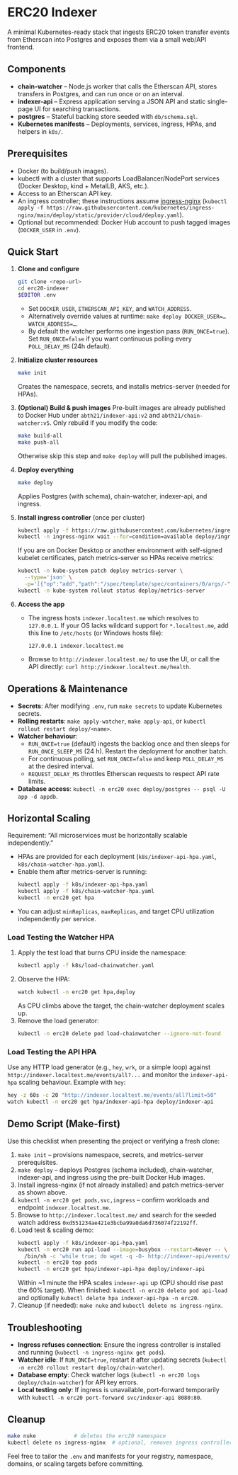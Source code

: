 # ERC20 Indexer

A minimal Kubernetes-ready stack that ingests ERC20 token transfer events from Etherscan into Postgres and exposes them via a small web/API frontend.

## Components
- **chain-watcher** – Node.js worker that calls the Etherscan API, stores transfers in Postgres, and can run once or on an interval.
- **indexer-api** – Express application serving a JSON API and static single-page UI for searching transactions.
- **postgres** – Stateful backing store seeded with `db/schema.sql`.
- **Kubernetes manifests** – Deployments, services, ingress, HPAs, and helpers in `k8s/`.

## Prerequisites
- Docker (to build/push images).
- kubectl with a cluster that supports LoadBalancer/NodePort services (Docker Desktop, kind + MetalLB, AKS, etc.).
- Access to an Etherscan API key.
- An ingress controller; these instructions assume [ingress-nginx](https://kubernetes.github.io/ingress-nginx/) (`kubectl apply -f https://raw.githubusercontent.com/kubernetes/ingress-nginx/main/deploy/static/provider/cloud/deploy.yaml`).
- Optional but recommended: Docker Hub account to push tagged images (`DOCKER_USER` in `.env`).

## Quick Start
1. **Clone and configure**
   ```bash
   git clone <repo-url>
   cd erc20-indexer
   $EDITOR .env
   ```
   - Set `DOCKER_USER`, `ETHERSCAN_API_KEY`, and `WATCH_ADDRESS`.
   - Alternatively override values at runtime: `make deploy DOCKER_USER=… WATCH_ADDRESS=…`.
   - By default the watcher performs one ingestion pass (`RUN_ONCE=true`). Set `RUN_ONCE=false` if you want continuous polling every `POLL_DELAY_MS` (24h default).

2. **Initialize cluster resources**
   ```bash
   make init
   ```
   Creates the namespace, secrets, and installs metrics-server (needed for HPAs).

3. **(Optional) Build & push images**
   Pre-built images are already published to Docker Hub under `abth21/indexer-api:v2` and `abth21/chain-watcher:v5`. Only rebuild if you modify the code:
   ```bash
   make build-all
   make push-all
   ```
   Otherwise skip this step and `make deploy` will pull the published images.

4. **Deploy everything**
   ```bash
   make deploy
   ```
   Applies Postgres (with schema), chain-watcher, indexer-api, and ingress.

5. **Install ingress controller** (once per cluster)
   ```bash
   kubectl apply -f https://raw.githubusercontent.com/kubernetes/ingress-nginx/main/deploy/static/provider/cloud/deploy.yaml
   kubectl -n ingress-nginx wait --for=condition=available deploy/ingress-nginx-controller
   ```
   If you are on Docker Desktop or another environment with self-signed kubelet certificates, patch metrics-server so HPAs receive metrics:
   ```bash
   kubectl -n kube-system patch deploy metrics-server \
     --type='json' \
     -p='[{"op":"add","path":"/spec/template/spec/containers/0/args/-","value":"--kubelet-insecure-tls"}]'
   kubectl -n kube-system rollout status deploy/metrics-server
   ```

6. **Access the app**
   - The ingress hosts `indexer.localtest.me` which resolves to `127.0.0.1`. If your OS lacks wildcard support for `*.localtest.me`, add this line to `/etc/hosts` (or Windows hosts file):
     ```
     127.0.0.1 indexer.localtest.me
     ```
   - Browse to `http://indexer.localtest.me/` to use the UI, or call the API directly: `curl http://indexer.localtest.me/health`.

## Operations & Maintenance
- **Secrets**: After modifying `.env`, run `make secrets` to update Kubernetes secrets.
- **Rolling restarts**: `make apply-watcher`, `make apply-api`, or `kubectl rollout restart deploy/<name>`.
- **Watcher behaviour**:
  - `RUN_ONCE=true` (default) ingests the backlog once and then sleeps for `RUN_ONCE_SLEEP_MS` (24 h). Restart the deployment for another batch.
  - For continuous polling, set `RUN_ONCE=false` and keep `POLL_DELAY_MS` at the desired interval.
  - `REQUEST_DELAY_MS` throttles Etherscan requests to respect API rate limits.
- **Database access**: `kubectl -n erc20 exec deploy/postgres -- psql -U app -d appdb`.

## Horizontal Scaling
Requirement: “All microservices must be horizontally scalable independently.”
- HPAs are provided for each deployment (`k8s/indexer-api-hpa.yaml`, `k8s/chain-watcher-hpa.yaml`).
- Enable them after metrics-server is running:
  ```bash
  kubectl apply -f k8s/indexer-api-hpa.yaml
  kubectl apply -f k8s/chain-watcher-hpa.yaml
  kubectl -n erc20 get hpa
  ```
- You can adjust `minReplicas`, `maxReplicas`, and target CPU utilization independently per service.

### Load Testing the Watcher HPA
1. Apply the test load that burns CPU inside the namespace:
   ```bash
   kubectl apply -f k8s/load-chainwatcher.yaml
   ```
2. Observe the HPA:
   ```bash
   watch kubectl -n erc20 get hpa,deploy
   ```
   As CPU climbs above the target, the chain-watcher deployment scales up.
3. Remove the load generator:
   ```bash
   kubectl -n erc20 delete pod load-chainwatcher --ignore-not-found
   ```

### Load Testing the API HPA
Use any HTTP load generator (e.g., `hey`, `wrk`, or a simple loop) against `http://indexer.localtest.me/events/all?...` and monitor the `indexer-api-hpa` scaling behaviour. Example with `hey`:
```bash
hey -z 60s -c 20 "http://indexer.localtest.me/events/all?limit=50"
watch kubectl -n erc20 get hpa/indexer-api-hpa deploy/indexer-api
```

## Demo Script (Make-first)
Use this checklist when presenting the project or verifying a fresh clone:

1. `make init` – provisions namespace, secrets, and metrics-server prerequisites.
2. `make deploy` – deploys Postgres (schema included), chain-watcher, indexer-api, and ingress using the pre-built Docker Hub images.
3. Install ingress-nginx (if not already installed) and patch metrics-server as shown above.
4. `kubectl -n erc20 get pods,svc,ingress` – confirm workloads and endpoint `indexer.localtest.me`.
5. Browse to `http://indexer.localtest.me/` and search for the seeded watch address `0xd551234ae421e3bcba99a0da6d736074f22192ff`.
6. Load test & scaling demo:
   ```bash
   kubectl apply -f k8s/indexer-api-hpa.yaml
   kubectl -n erc20 run api-load --image=busybox --restart=Never -- \
     /bin/sh -c 'while true; do wget -q -O- http://indexer-api/events/all?limit=50 >/dev/null; done'
   kubectl -n erc20 top pods
   kubectl -n erc20 get hpa/indexer-api-hpa deploy/indexer-api
   ```
   Within ~1 minute the HPA scales `indexer-api` up (CPU should rise past the 60% target). When finished: `kubectl -n erc20 delete pod api-load` and optionally `kubectl delete hpa indexer-api-hpa -n erc20`.
7. Cleanup (if needed): `make nuke` and `kubectl delete ns ingress-nginx`.

## Troubleshooting
- **Ingress refuses connection**: Ensure the ingress controller is installed and running (`kubectl -n ingress-nginx get pods`).
- **Watcher idle**: If `RUN_ONCE=true`, restart it after updating secrets (`kubectl -n erc20 rollout restart deploy/chain-watcher`).
- **Database empty**: Check watcher logs (`kubectl -n erc20 logs deploy/chain-watcher`) for API key errors.
- **Local testing only**: If ingress is unavailable, port-forward temporarily with `kubectl -n erc20 port-forward svc/indexer-api 8080:80`.

## Cleanup
```bash
make nuke            # deletes the erc20 namespace
kubectl delete ns ingress-nginx  # optional, removes ingress controller
```

Feel free to tailor the `.env` and manifests for your registry, namespace, domains, or scaling targets before committing.

